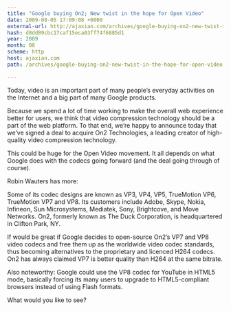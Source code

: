 ```yaml
---
title: "Google buying On2; New twist in the hope for Open Video"
date: 2009-08-05 17:09:08 +0000
external-url: http://ajaxian.com/archives/google-buying-on2-new-twist-in-the-hope-for-open-video
hash: d8dd89cbc17caf15eca03ff74f6885d1
year: 2009
month: 08
scheme: http
host: ajaxian.com
path: /archives/google-buying-on2-new-twist-in-the-hope-for-open-video

---
```



Today, video is an important part of many people’s everyday activities on the Internet and a big part of many Google products.

Because we spend a lot of time working to make the overall web experience better for users, we think that video compression technology should be a part of the web platform. To that end, we’re happy to announce today that we’ve signed a deal to acquire On2 Technologies, a leading creator of high-quality video compression technology.


This could be huge for the Open Video movement. It all depends on what Google does with the codecs going forward (and the deal going through of course).

Robin Wauters has more:


Some of its codec designs are known as VP3, VP4, VP5, TrueMotion VP6, TrueMotion VP7 and VP8. Its customers include Adobe, Skype, Nokia, Infineon, Sun Microsystems, Mediatek, Sony, Brightcove, and Move Networks. On2, formerly known as The Duck Corporation, is headquartered in Clifton Park, NY.

If would be great if Google decides to open-source On2’s VP7 and VP8 video codecs and free them up as the worldwide video codec standards, thus becoming alternatives to the proprietary and licenced H264 codecs. On2 has always claimed VP7 is better quality than H264 at the same bitrate.

Also noteworthy: Google could use the VP8 codec for YouTube in HTML5 mode, basically forcing its many users to upgrade to HTML5-compliant browsers instead of using Flash formats.




What would you like to see?


  

